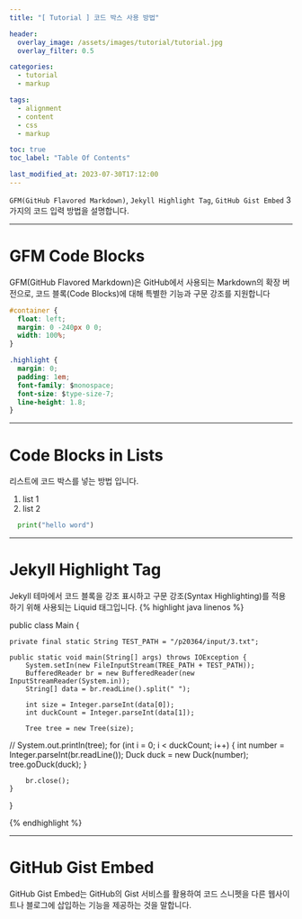 ```yaml
---
title: "[ Tutorial ] 코드 박스 사용 방법"

header:
  overlay_image: /assets/images/tutorial/tutorial.jpg
  overlay_filter: 0.5

categories:
  - tutorial
  - markup

tags:
  - alignment
  - content
  - css
  - markup

toc: true
toc_label: "Table Of Contents"

last_modified_at: 2023-07-30T17:12:00
---
```


`GFM(GitHub Flavored Markdown)`, `Jekyll Highlight Tag`, `GitHub Gist Embed` 3가지의 코드 입력 방법을 설명합니다.

---

# GFM Code Blocks
GFM(GitHub Flavored Markdown)은 GitHub에서 사용되는 Markdown의 확장 버전으로, 코드 블록(Code Blocks)에 대해 특별한 기능과 구문 강조를 지원합니다

``` css
#container {
  float: left;
  margin: 0 -240px 0 0;
  width: 100%;
}
```

``` css
.highlight {
  margin: 0;
  padding: 1em;
  font-family: $monospace;
  font-size: $type-size-7;
  line-height: 1.8;
}
```

---

# Code Blocks in Lists
리스트에 코드 박스를 넣는 방법 입니다. 
1. list 1
2. list 2
  ``` python
    print("hello word")
  ```

---

# Jekyll Highlight Tag
Jekyll 테마에서 코드 블록을 강조 표시하고 구문 강조(Syntax Highlighting)를 적용하기 위해 사용되는 Liquid 태그입니다.
{% highlight java linenos %}

public class Main {

    private final static String TEST_PATH = "/p20364/input/3.txt";

    public static void main(String[] args) throws IOException {
        System.setIn(new FileInputStream(TREE_PATH + TEST_PATH));
        BufferedReader br = new BufferedReader(new InputStreamReader(System.in));
        String[] data = br.readLine().split(" ");

        int size = Integer.parseInt(data[0]);
        int duckCount = Integer.parseInt(data[1]);

        Tree tree = new Tree(size);
//        System.out.println(tree);
        for (int i = 0; i < duckCount; i++) {
            int number = Integer.parseInt(br.readLine());
            Duck duck = new Duck(number);
            tree.goDuck(duck);
        }

        br.close();
    }
}

{% endhighlight %}

---

# GitHub Gist Embed
GitHub Gist Embed는 GitHub의 Gist 서비스를 활용하여 코드 스니펫을 다른 웹사이트나 블로그에 삽입하는 기능을 제공하는 것을 말합니다.

<script src="https://gist.github.com/mmistakes/77c68fbb07731a456805a7b473f47841.js"></script>